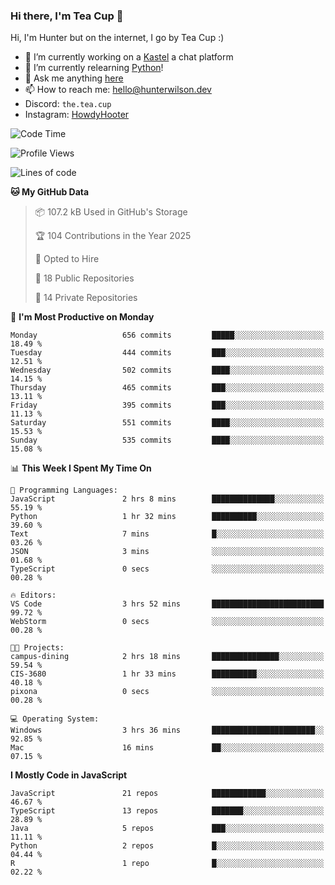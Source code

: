 ### Hi there, I'm Tea Cup 👋 

Hi, I'm Hunter but on the internet, I go by Tea Cup :)

- 🔭 I’m currently working on a [Kastel](https://github.com/KastelApp) a chat platform
- 🌱 I’m currently relearning [Python](https://github.com/TheTeaCup/CIS-3680)!
- 💬 Ask me anything [here](https://github.com/TheTeaCup/TheTeaCup/issues)
- 📫 How to reach me: [hello@hunterwilson.dev](mailto:hello@hunterwilson.dev)
- Discord: `the.tea.cup`
- Instagram: [HowdyHooter](https://instagram.com/HowdyHooter)

<!--START_SECTION:waka-->
![Code Time](http://img.shields.io/badge/Code%20Time-613%20hrs%2037%20mins-blue)

![Profile Views](http://img.shields.io/badge/Profile%20Views-0-blue)

![Lines of code](https://img.shields.io/badge/From%20Hello%20World%20I%27ve%20Written-1.4%20million%20lines%20of%20code-blue)

**🐱 My GitHub Data** 

> 📦 107.2 kB Used in GitHub's Storage 
 > 
> 🏆 104 Contributions in the Year 2025
 > 
> 💼 Opted to Hire
 > 
> 📜 18 Public Repositories 
 > 
> 🔑 14 Private Repositories 
 > 
📅 **I'm Most Productive on Monday** 

```text
Monday                   656 commits         █████░░░░░░░░░░░░░░░░░░░░   18.49 % 
Tuesday                  444 commits         ███░░░░░░░░░░░░░░░░░░░░░░   12.51 % 
Wednesday                502 commits         ████░░░░░░░░░░░░░░░░░░░░░   14.15 % 
Thursday                 465 commits         ███░░░░░░░░░░░░░░░░░░░░░░   13.11 % 
Friday                   395 commits         ███░░░░░░░░░░░░░░░░░░░░░░   11.13 % 
Saturday                 551 commits         ████░░░░░░░░░░░░░░░░░░░░░   15.53 % 
Sunday                   535 commits         ████░░░░░░░░░░░░░░░░░░░░░   15.08 % 
```


📊 **This Week I Spent My Time On** 

```text
💬 Programming Languages: 
JavaScript               2 hrs 8 mins        ██████████████░░░░░░░░░░░   55.19 % 
Python                   1 hr 32 mins        ██████████░░░░░░░░░░░░░░░   39.60 % 
Text                     7 mins              █░░░░░░░░░░░░░░░░░░░░░░░░   03.26 % 
JSON                     3 mins              ░░░░░░░░░░░░░░░░░░░░░░░░░   01.68 % 
TypeScript               0 secs              ░░░░░░░░░░░░░░░░░░░░░░░░░   00.28 % 

🔥 Editors: 
VS Code                  3 hrs 52 mins       █████████████████████████   99.72 % 
WebStorm                 0 secs              ░░░░░░░░░░░░░░░░░░░░░░░░░   00.28 % 

🐱‍💻 Projects: 
campus-dining            2 hrs 18 mins       ███████████████░░░░░░░░░░   59.54 % 
CIS-3680                 1 hr 33 mins        ██████████░░░░░░░░░░░░░░░   40.18 % 
pixona                   0 secs              ░░░░░░░░░░░░░░░░░░░░░░░░░   00.28 % 

💻 Operating System: 
Windows                  3 hrs 36 mins       ███████████████████████░░   92.85 % 
Mac                      16 mins             ██░░░░░░░░░░░░░░░░░░░░░░░   07.15 % 
```

**I Mostly Code in JavaScript** 

```text
JavaScript               21 repos            ████████████░░░░░░░░░░░░░   46.67 % 
TypeScript               13 repos            ███████░░░░░░░░░░░░░░░░░░   28.89 % 
Java                     5 repos             ███░░░░░░░░░░░░░░░░░░░░░░   11.11 % 
Python                   2 repos             █░░░░░░░░░░░░░░░░░░░░░░░░   04.44 % 
R                        1 repo              █░░░░░░░░░░░░░░░░░░░░░░░░   02.22 % 
```




<!--END_SECTION:waka-->
